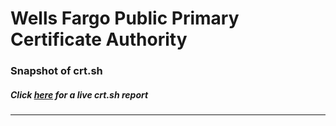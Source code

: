 # Wells Fargo Public Primary Certificate Authority
### Snapshot of crt.sh
##### Click [here](https://crt.sh/?q=574435B73A06F0740EE296D64F17E6A73D2C4E65446EDC42D0AB479A17F4DFD9) for a live crt.sh report

---
